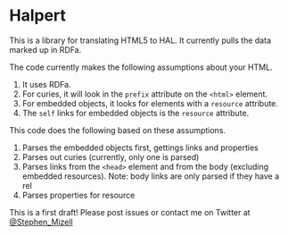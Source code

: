 # Halpert

This is a library for translating HTML5 to HAL. It currently pulls the data marked up in RDFa.

The code currently makes the following assumptions about your HTML.

1. It uses RDFa.
2. For curies, it will look in the `prefix` attribute on the `<html>` element.
3. For embedded objects, it looks for elements with a `resource` attribute.
4. The `self` links for embedded objects is the `resource` attribute.

This code does the following based on these assumptions.

1. Parses the embedded objects first, gettings links and properties
2. Parses out curies (currently, only one is parsed)
3. Parses links from the `<head>` element and from the body (excluding embedded resources). Note: body links are only parsed if they have a rel
4. Parses properties for resource

This is a first draft! Please post issues or contact me on Twitter at
[@Stephen_Mizell](http://twitter.com/Stephen_Mizell)